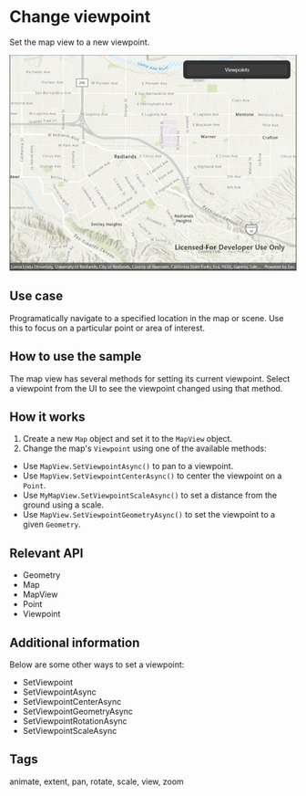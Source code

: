 # Change viewpoint

Set the map view to a new viewpoint.

![Image of change viewpoint](changeviewpoint.jpg)

## Use case

Programatically navigate to a specified location in the map or scene. Use this to focus on a particular point or area of interest.

## How to use the sample

The map view has several methods for setting its current viewpoint. Select a viewpoint from the UI to see the viewpoint changed using that method.

## How it works

1. Create a new `Map` object and set it to the `MapView` object.
2. Change the map's `Viewpoint` using one of the available methods:
  * Use `MapView.SetViewpointAsync()` to pan to a viewpoint.
  * Use `MapView.SetViewpointCenterAsync()` to center the viewpoint on a `Point`.
  * Use `MyMapView.SetViewpointScaleAsync()` to set a distance from the ground using a scale.
  * Use `MapView.SetViewpointGeometryAsync()` to set the viewpoint to a given `Geometry`.

## Relevant API

* Geometry
* Map
* MapView
* Point
* Viewpoint

## Additional information

Below are some other ways to set a viewpoint:

* SetViewpoint
* SetViewpointAsync
* SetViewpointCenterAsync
* SetViewpointGeometryAsync
* SetViewpointRotationAsync
* SetViewpointScaleAsync

## Tags

animate, extent, pan, rotate, scale, view, zoom